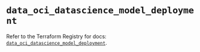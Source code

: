 # `data_oci_datascience_model_deployment`

Refer to the Terraform Registry for docs: [`data_oci_datascience_model_deployment`](https://registry.terraform.io/providers/hashicorp/oci/7.19.0/docs/data-sources/datascience_model_deployment).
